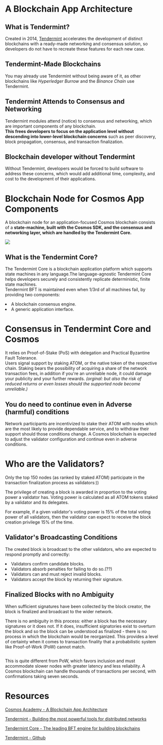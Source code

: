 # A Blockchain App Architecture
## What is Tendermint?
Created in 2014, [Tendermint](https://tendermint.com/) accelerates the development of distinct blockchains with a ready-made networking and consensus solution, so developers do not have to recreate these features for each new case.
<br/>

## Tendermint-Made Blockchains 
You may already use Tendermint without being aware of it, as other blockchains like *Hyperledger Burrow* and the *Binance Chain* use Tendermint.

## Tendermint Attends to Consensus and Networking
Tendermint modules attend (notice) to consensus and networking, which are important components of any blockchain.<br/>
**This frees developers to focus on the application level without descending into lower-level blockchain concerns** such as peer discovery, block propagation, consensus, and transaction finalization.

## Blockchain developer without Tendermint
Without Tendermint, developers would be forced to build software to address these concerns, which would add additional time, complexity, and cost to the development of their applications.

# Blockchain Node for Cosmos App Components
A blockchain node for an application-focused Cosmos blockchain consists of a **state-machine, built with the Cosmos SDK, and the consensus and networking layer, which are handled by the Tendermint Core.**

![](https://tutorials.cosmos.network/resized-images/600/academy/2-cosmos-concepts/images/architecture_overview.png)

## What is the Tendermint Core?
The Tendermint Core is a blockchain application platform which supports state machines in any language.The language-agnostic Tendermint Core helps developers securely and consistently replicate deterministic, finite state machines.
<br/>
Tendermint BFT is maintained even when 1/3rd of all machines fail, by providing two components:

<li>A blockchain consensus engine.</li>
<li>A generic application interface.</li>

# Consensus in Tendermint Core and Cosmos
It relies on Proof-of-Stake (PoS) with delegation and Practical Byzantine Fault Tolerance.<br/>
Users signal support by staking ATOM, or the native token of the respective chain. Staking bears the possibility of acquiring a share of the network transaction fees, in addition if you're an unreliable node, it could damage your publicity and your further rewards. *(orginal: but also the risk of reduced returns or even losses should the supported node become unreliable.)*
<br/>


## You do need to continue even in Adverse (harmful) conditions

Network participants are incentivized to stake their ATOM with nodes which are the most likely to provide dependable service, and to withdraw their support should those conditions change. A Cosmos blockchain is expected to adjust the validator configuration and continue even in adverse conditions.

# Who are the Validators?
Only the top 150 nodes (as ranked by staked ATOM) participate in the transaction finalization process as validators:))
<br/>

The privilege of creating a block is awarded in proportion to the voting power a validator has. Voting power is calculated as all ATOM tokens staked by a validator and its delegates.
<br/>

For example, if a given validator's voting power is 15% of the total voting power of all validators, then the validator can expect to receive the block creation privilege 15% of the time.

## Validator's Broadcasting Conditions
The created block is broadcast to the other validators, who are expected to respond promptly and correctly:

<li>Validators confirm candidate blocks.</li>
<li>Validators absorb penalties for failing to do so.(??)</li>
<li>Validators can and must reject invalid blocks.</li>
<li>Validators accept the block by returning their signature.</li>

## Finalized Blocks with no Ambiguity
When sufficient signatures have been collected by the block creator, the block is finalized and broadcast to the wider network.
<br/>

There is no ambiguity in this process: either a block has the necessary signatures or it does not. If it does, insufficient signatories exist to overturn the block and so the block can be understood as finalized - there is no process in which the blockchain would be reorganized. This provides a level of certainty when it comes to transaction finality that a probabilistic system like Proof-of-Work (PoW) cannot match.
##
This is quite different from PoW, which favors inclusion and must accommodate slower nodes with greater latency and less reliability. A Cosmos blockchain can handle thousands of transactions per second, with confirmations taking seven seconds.
##




# Resources
[Cosmos Academy - A Blockchain App Architecture](https://tutorials.cosmos.network/academy/2-cosmos-concepts/1-architecture.html)

[Tendermint - Building the most powerful tools for distributed networks](https://tendermint.com/)

[Tendermint Core - The leading BFT engine for building blockchains](https://tendermint.com/core/)

[Tendermint - Github](https://github.com/tendermint/tendermint)